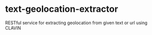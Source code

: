 # text-geolocation-extractor
RESTful service for extracting geolocation from given text or url using CLAVIN
